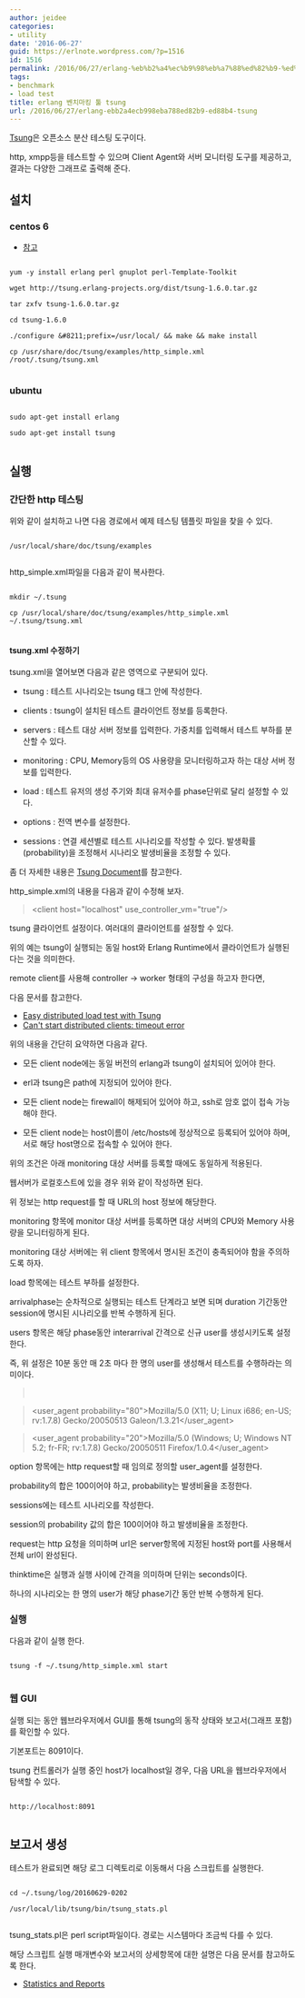 ```yaml
---
author: jeidee
categories:
- utility
date: '2016-06-27'
guid: https://erlnote.wordpress.com/?p=1516
id: 1516
permalink: /2016/06/27/erlang-%eb%b2%a4%ec%b9%98%eb%a7%88%ed%82%b9-%ed%88%b4-tsung/
tags:
- benchmark
- load test
title: erlang 벤치마킹 툴 tsung
url: /2016/06/27/erlang-ebb2a4ecb998eba788ed82b9-ed88b4-tsung
---
```


[Tsung](http://tsung.erlang-projects.org/)은 오픈소스 분산 테스팅 도구이다.
  
http, xmpp등을 테스트할 수 있으며 Client Agent와 서버 모니터링 도구를 제공하고, 결과는 다양한 그래프로 출력해 준다.

## 설치

### centos 6

  * [참고](https://gist.github.com/aviafelix/f6a591ed8e4e3705661a)

```
  
yum -y install erlang perl gnuplot perl-Template-Toolkit

wget http://tsung.erlang-projects.org/dist/tsung-1.6.0.tar.gz

tar zxfv tsung-1.6.0.tar.gz
  
cd tsung-1.6.0
  
./configure &#8211;prefix=/usr/local/ && make && make install

cp /usr/share/doc/tsung/examples/http_simple.xml /root/.tsung/tsung.xml
  
```

### ubuntu

```
  
sudo apt-get install erlang
  
sudo apt-get install tsung
  
```

## 실행

### 간단한 http 테스팅

위와 같이 설치하고 나면 다음 경로에서 예제 테스팅 템플릿 파일을 찾을 수 있다.

```
  
/usr/local/share/doc/tsung/examples
  
```

http_simple.xml파일을 다음과 같이 복사한다.

```
  
mkdir ~/.tsung
  
cp /usr/local/share/doc/tsung/examples/http_simple.xml ~/.tsung/tsung.xml
  
```

#### tsung.xml 수정하기

tsung.xml을 열어보면 다음과 같은 영역으로 구분되어 있다.

  * tsung : 테스트 시나리오는 tsung 태그 안에 작성한다.</p> 
  * clients : tsung이 설치된 테스트 클라이언트 정보를 등록한다.

  * servers : 테스트 대상 서버 정보를 입력한다. 가중치를 입력해서 테스트 부하를 분산할 수 있다.

  * monitoring : CPU, Memory등의 OS 사용량을 모니터링하고자 하는 대상 서버 정보를 입력한다.

  * load : 테스트 유저의 생성 주기와 최대 유저수를 phase단위로 달리 설정할 수 있다.

  * options : 전역 변수를 설정한다.

  * sessions : 연결 세션별로 테스트 시나리오를 작성할 수 있다. 발생확률(probability)을 조정해서 시나리오 발생비율을 조정할 수 있다.

좀 더 자세한 내용은 [Tsung Document](http://tsung.erlang-projects.org/user_manual/index.html)를 참고한다.

http_simple.xml의 내용을 다음과 같이 수정해 보자.

> <clients>
        
> <client host="localhost" use\_controller\_vm="true"/>
      
> </clients> 

tsung 클라이언트 설정이다. 여러대의 클라이언트를 설정할 수 있다.
  
위의 예는 tsung이 실행되는 동일 host와 Erlang Runtime에서 클라이언트가 실행된다는 것을 의미한다.

remote client를 사용해 controller -> worker 형태의 구성을 하고자 한다면,
  
다음 문서를 참고한다.

  * [Easy distributed load test with Tsung](http://www.slideshare.net/ngocdaothanh/tsung-13985127)
  * [Can't start distributed clients: timeout error](http://tsung.erlang-projects.org/user_manual/faq.html#can-t-start-distributed-clients-timeout-error)

위의 내용을 간단히 요약하면 다음과 같다.
  
* 모든 client node에는 동일 버전의 erlang과 tsung이 설치되어 있어야 한다.
  
* erl과 tsung은 path에 지정되어 있어야 한다.
  
* 모든 client node는 firewall이 해제되어 있어야 하고, ssh로 암호 없이 접속 가능해야 한다.
  
* 모든 client node는 host이름이 /etc/hosts에 정상적으로 등록되어 있어야 하며, 서로 해당 host명으로 접속할 수 있어야 한다.

위의 조건은 아래 monitoring 대상 서버를 등록할 때에도 동일하게 적용된다.

> <servers>
      
> <server host="localhost" port="80" type="tcp"></server>
    
> </servers> 

웹서버가 로컬호스트에 있을 경우 위와 같이 작성하면 된다.
  
위 정보는 http request를 할 때 URL의 host 정보에 해당한다.

> <monitoring>
        
> <monitor host="foo" type="erlang"></monitor>
        
> <monitor host="bar" type="erlang"></monitor>
      
> </monitoring> 

monitoring 항목에 monitor 대상 서버를 등록하면 대상 서버의 CPU와 Memory 사용량을 모니터링하게 된다.
  
monitoring 대상 서버에는 위 client 항목에서 명시된 조건이 충족되어야 함을 주의하도록 하자.

> <load>
       
> <arrivalphase phase="1" duration="10" unit="minute">
         
> <users interarrival="2" unit="second"></users>
       
> </arrivalphase>
      
> </load> 

load 항목에는 테스트 부하를 설정한다.
  
arrivalphase는 순차적으로 실행되는 테스트 단계라고 보면 되며 duration 기간동안 session에 명시된 시나리오를 반복 수행하게 된다.
  
users 항목은 해당 phase동안 interarrival 간격으로 신규 user를 생성시키도록 설정한다.

즉, 위 설정은 10분 동안 매 2초 마다 한 명의 user를 생성해서 테스트를 수행하라는 의미이다.

> <options>
       
> <option type="ts\_http" name="user\_agent">
        
> <user\_agent probability="80">Mozilla/5.0 (X11; U; Linux i686; en-US; rv:1.7.8) Gecko/20050513 Galeon/1.3.21</user\_agent>
        
> <user\_agent probability="20">Mozilla/5.0 (Windows; U; Windows NT 5.2; fr-FR; rv:1.7.8) Gecko/20050511 Firefox/1.0.4</user\_agent>
       
> </option>
      
> </options> 

option 항목에는 http request할 때 임의로 정의할 user_agent를 설정한다.
  
probability의 합은 100이어야 하고, probability는 발생비율을 조정한다.

> <sessions>
      
> <session name="http-example" probability="100" type="ts_http">
        
> <request> <http url="/" method="GET" version="1.1"></http> </request>
        
> <thinktime value="20" random="true"></thinktime>
      
> </session>
     
> </sessions> 

sessions에는 테스트 시나리오를 작성한다.
  
session의 probability 값의 합은 100이어야 하고 발생비율을 조정한다.
  
request는 http 요청을 의미하며 url은 server항목에 지정된 host와 port를 사용해서 전체 url이 완성된다.
  
thinktime은 실행과 실행 사이에 간격을 의미하며 단위는 seconds이다.

하나의 시나리오는 한 명의 user가 해당 phase기간 동안 반복 수행하게 된다.

### 실행

다음과 같이 실행 한다.

```
  
tsung -f ~/.tsung/http_simple.xml start
  
```

### 웹 GUI

실행 되는 동안 웹브라우저에서 GUI를 통해 tsung의 동작 상태와 보고서(그래프 포함)를 확인할 수 있다.

기본포트는 8091이다.
  
tsung 컨트롤러가 실행 중인 host가 localhost일 경우, 다음 URL을 웹브라우저에서 탐색할 수 있다.

```
  
http://localhost:8091
  
```

## 보고서 생성

테스트가 완료되면 해당 로그 디렉토리로 이동해서 다음 스크립트를 실행한다.

```
  
cd ~/.tsung/log/20160629-0202
  
/usr/local/lib/tsung/bin/tsung_stats.pl
  
```

tsung_stats.pl은 perl script파일이다. 경로는 시스템마다 조금씩 다를 수 있다.

해당 스크립트 실행 매개변수와 보고서의 상세항목에 대한 설명은 다음 문서를 참고하도록 한다.

  * [Statistics and Reports](http://tsung.erlang-projects.org/user_manual/reports.html)